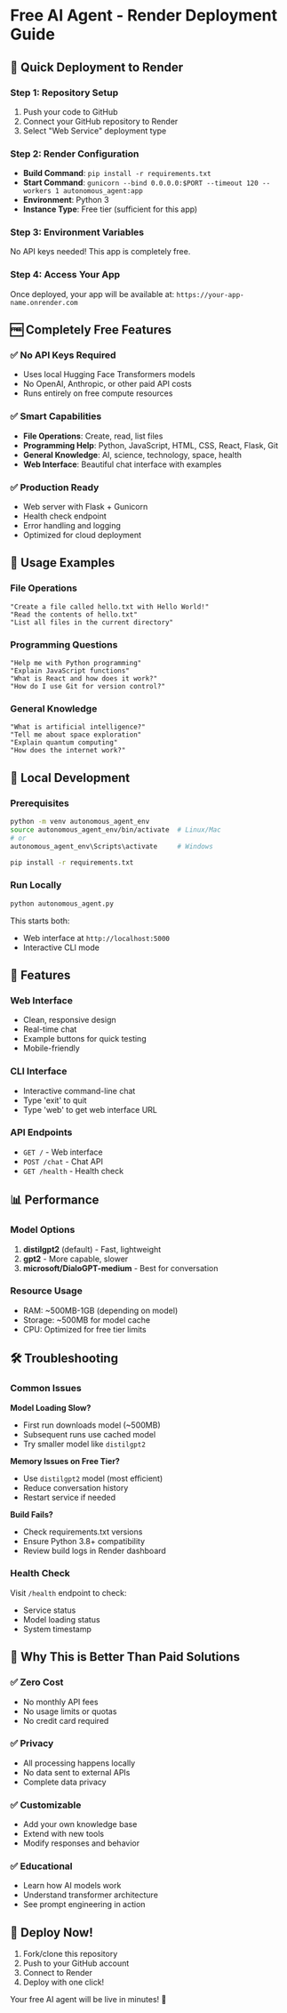 # Free AI Agent - Render Deployment Guide

## 🚀 Quick Deployment to Render

### Step 1: Repository Setup
1. Push your code to GitHub
2. Connect your GitHub repository to Render
3. Select "Web Service" deployment type

### Step 2: Render Configuration
- **Build Command**: `pip install -r requirements.txt`
- **Start Command**: `gunicorn --bind 0.0.0.0:$PORT --timeout 120 --workers 1 autonomous_agent:app`
- **Environment**: Python 3
- **Instance Type**: Free tier (sufficient for this app)

### Step 3: Environment Variables
No API keys needed! This app is completely free.

### Step 4: Access Your App
Once deployed, your app will be available at: `https://your-app-name.onrender.com`

## 🆓 Completely Free Features

### ✅ No API Keys Required
- Uses local Hugging Face Transformers models
- No OpenAI, Anthropic, or other paid API costs
- Runs entirely on free compute resources

### ✅ Smart Capabilities
- **File Operations**: Create, read, list files
- **Programming Help**: Python, JavaScript, HTML, CSS, React, Flask, Git
- **General Knowledge**: AI, science, technology, space, health
- **Web Interface**: Beautiful chat interface with examples

### ✅ Production Ready
- Web server with Flask + Gunicorn
- Health check endpoint
- Error handling and logging
- Optimized for cloud deployment

## 🎯 Usage Examples

### File Operations
```
"Create a file called hello.txt with Hello World!"
"Read the contents of hello.txt"
"List all files in the current directory"
```

### Programming Questions
```
"Help me with Python programming"
"Explain JavaScript functions"
"What is React and how does it work?"
"How do I use Git for version control?"
```

### General Knowledge
```
"What is artificial intelligence?"
"Tell me about space exploration"
"Explain quantum computing"
"How does the internet work?"
```

## 🔧 Local Development

### Prerequisites
```bash
python -m venv autonomous_agent_env
source autonomous_agent_env/bin/activate  # Linux/Mac
# or
autonomous_agent_env\Scripts\activate     # Windows

pip install -r requirements.txt
```

### Run Locally
```bash
python autonomous_agent.py
```

This starts both:
- Web interface at `http://localhost:5000`
- Interactive CLI mode

## 🎨 Features

### Web Interface
- Clean, responsive design
- Real-time chat
- Example buttons for quick testing
- Mobile-friendly

### CLI Interface  
- Interactive command-line chat
- Type 'exit' to quit
- Type 'web' to get web interface URL

### API Endpoints
- `GET /` - Web interface
- `POST /chat` - Chat API
- `GET /health` - Health check

## 📊 Performance

### Model Options
1. **distilgpt2** (default) - Fast, lightweight
2. **gpt2** - More capable, slower
3. **microsoft/DialoGPT-medium** - Best for conversation

### Resource Usage
- RAM: ~500MB-1GB (depending on model)
- Storage: ~500MB for model cache
- CPU: Optimized for free tier limits

## 🛠️ Troubleshooting

### Common Issues

**Model Loading Slow?**
- First run downloads model (~500MB)
- Subsequent runs use cached model
- Try smaller model like `distilgpt2`

**Memory Issues on Free Tier?**
- Use `distilgpt2` model (most efficient)
- Reduce conversation history
- Restart service if needed

**Build Fails?**
- Check requirements.txt versions
- Ensure Python 3.8+ compatibility
- Review build logs in Render dashboard

### Health Check
Visit `/health` endpoint to check:
- Service status
- Model loading status
- System timestamp

## 🎉 Why This is Better Than Paid Solutions

### ✅ Zero Cost
- No monthly API fees
- No usage limits or quotas
- No credit card required

### ✅ Privacy
- All processing happens locally
- No data sent to external APIs
- Complete data privacy

### ✅ Customizable
- Add your own knowledge base
- Extend with new tools
- Modify responses and behavior

### ✅ Educational
- Learn how AI models work
- Understand transformer architecture
- See prompt engineering in action

## 🚀 Deploy Now!

1. Fork/clone this repository
2. Push to your GitHub account
3. Connect to Render
4. Deploy with one click!

Your free AI agent will be live in minutes! 🎊
